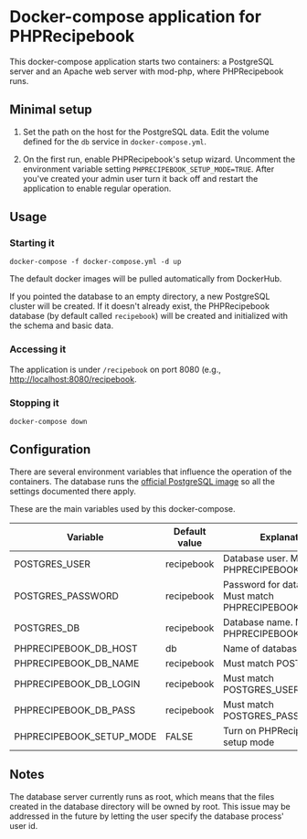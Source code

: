 
# Docker-compose application for PHPRecipebook

This docker-compose application starts two containers: a PostgreSQL server and
an Apache web server with mod-php, where PHPRecipebook runs.

## Minimal setup

1. Set the path on the host for the PostgreSQL data.  Edit the volume defined
	 for the `db` service in `docker-compose.yml`.

2. On the first run, enable PHPRecipebook's setup wizard.  Uncomment the
	 environment variable setting `PHPRECIPEBOOK_SETUP_MODE=TRUE`.  After you've
   created your admin user turn it back off and restart the application to enable
   regular operation.

## Usage

### Starting it

    docker-compose -f docker-compose.yml -d up

The default docker images will be pulled automatically from DockerHub.

If you pointed the database to an empty directory, a new PostgreSQL cluster will
be created.  If it doesn't already exist, the PHPRecipebook database (by default
called `recipebook`) will be created and initialized with the schema and basic
data.

### Accessing it

The application is under  `/recipebook` on port 8080 (e.g.,
[http://localhost:8080/recipebook](http://localhost:8080/recipebook).

### Stopping it

    docker-compose down


## Configuration

There are several environment variables that influence the operation of the
containers.  The database runs the [official PostgreSQL
image](https://hub.docker.com/_/postgres) so  all the settings documented there
apply.  

These are the main variables used by this docker-compose.

| Variable | Default value | Explanation |
|----------|---------------|-------------|
| POSTGRES_USER | recipebook | Database user. Must match PHPRECIPEBOOK_DB_LOGIN |
| POSTGRES_PASSWORD | recipebook | Password for database user.  Must match PHPRECIPEBOOK_DB_PASS |
| POSTGRES_DB | recipebook | Database name. Must match PHPRECIPEBOOK_DB_NAME |
| PHPRECIPEBOOK_DB_HOST | db | Name of database service |
| PHPRECIPEBOOK_DB_NAME | recipebook | Must match POSTGRES_DB |
| PHPRECIPEBOOK_DB_LOGIN | recipebook | Must match POSTGRES_USER |
| PHPRECIPEBOOK_DB_PASS | recipebook | Must match POSTGRES_PASSWORD |
| PHPRECIPEBOOK_SETUP_MODE | FALSE | Turn on PHPRecipebook setup mode |


## Notes

The database server currently runs as root, which means that the files created
in the database directory will be owned by root.  This issue may be addressed in
the future by letting the user specify the database process' user id.

